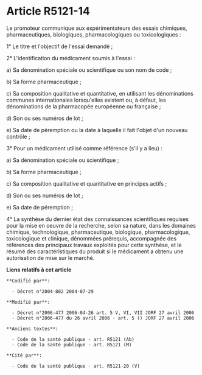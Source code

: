 # Article R5121-14

Le promoteur communique aux expérimentateurs des essais chimiques, pharmaceutiques, biologiques, pharmacologiques ou
toxicologiques :

1° Le titre et l'objectif de l'essai demandé ;

2° L'identification du médicament soumis à l'essai :

a) Sa dénomination spéciale ou scientifique ou son nom de code ;

b) Sa forme pharmaceutique ;

c) Sa composition qualitative et quantitative, en utilisant les dénominations communes internationales lorsqu'elles existent
ou, à défaut, les dénominations de la pharmacopée européenne ou française ;

d) Son ou ses numéros de lot ;

e) Sa date de péremption ou la date à laquelle il fait l'objet d'un nouveau contrôle ;

3° Pour un médicament utilisé comme référence (s'il y a lieu) :

a) Sa dénomination spéciale ou scientifique ;

b) Sa forme pharmaceutique ;

c) Sa composition qualitative et quantitative en principes actifs ;

d) Son ou ses numéros de lot ;

e) Sa date de péremption ;

4° La synthèse du dernier état des connaissances scientifiques requises pour la mise en oeuvre de la recherche, selon sa
nature, dans les domaines chimique, technologique, pharmaceutique, biologique, pharmacologique, toxicologique et clinique,
dénommées prérequis, accompagnée des références des principaux travaux exploités pour cette synthèse, et le résumé des
caractéristiques du produit si le médicament a obtenu une autorisation de mise sur le marché.

**Liens relatifs à cet article**

	**Codifié par**:

	  - Décret n°2004-802 2004-07-29

	**Modifié par**:

	  - Décret n°2006-477 2006-04-26 art. 5 V, VI, VII JORF 27 avril 2006
	  - Décret n°2006-477 du 26 avril 2006 - art. 5 () JORF 27 avril 2006

	**Anciens textes**:

	  - Code de la santé publique - art. R5121 (Ab)
	  - Code de la santé publique - art. R5121 (M)

	**Cité par**:

	  - Code de la santé publique - art. R5121-20 (V)
